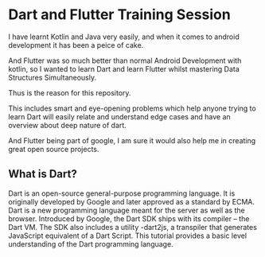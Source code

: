 # Dart and Flutter Training Session

I have learnt Kotlin and Java very easily, and when it comes to android development it has been a peice of cake.

And Flutter was so much better than normal Android Development with kotlin, so I wanted to learn Dart and learn Flutter whilst mastering Data Structures Simultaneously.

Thus is the reason for this repository.

This includes smart and eye-opening problems which help anyone trying to learn Dart will easily relate and understand edge cases and have an overview about deep nature of dart.

And Flutter being part of google, I am sure it would also help me in creating great open source projects. 

## What is Dart?

Dart is an open-source general-purpose programming language. It is originally developed by Google and later approved as a standard by ECMA. Dart is a new programming language meant for the server as well as the browser. Introduced by Google, the Dart SDK ships with its compiler – the Dart VM. The SDK also includes a utility -dart2js, a transpiler that generates JavaScript equivalent of a Dart Script. This tutorial provides a basic level understanding of the Dart programming language.
